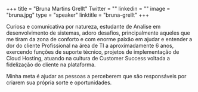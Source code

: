 +++ 
title = "Bruna Martins Grellt" 
Twitter = "" 
linkedin = "" 
image = "bruna.jpg" 
type = "speaker" 
linktitle = "bruna-grellt" 
+++

Curiosa e comunicativa por natureza, estudante de Analise em desenvolvimento de sistemas, adoro desafios, principalmente aqueles que me tiram da zona de conforto e com enorme paixão em ajudar e entender a dor do cliente
Profissional na área de TI a aproximadamente 6 anos, exercendo funções de suporte técnico, projetos de implementação de Cloud Hosting, atuando na cultura de Customer Success voltada a fidelização do cliente na plataforma.

Minha meta é ajudar as pessoas a perceberem que são responsáveis por criarem sua própria sorte e oportunidades.
